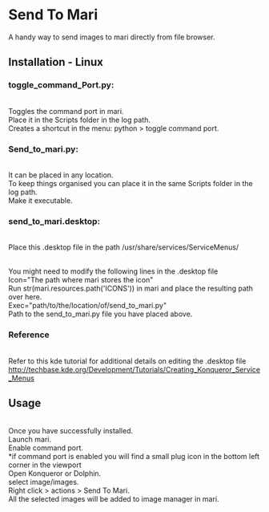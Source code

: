# Send To Mari #
A handy way to send images to mari directly from file browser.

## Installation - Linux ##

### toggle_command_Port.py: ###
<br>Toggles the command port in mari.
<br>Place it in the Scripts folder in the log path.
<br>Creates a shortcut in the menu: python > toggle command port.

### Send_to_mari.py: ###
<br>It can be placed in any location.
<br>To keep things organised you can place it in the same Scripts folder in the log path.
<br>Make it executable.

### send_to_mari.desktop: ###
<br>Place this .desktop file in the path /usr/share/services/ServiceMenus/

<br>You might need to modify the following lines in the .desktop file
<br>Icon="The path where mari stores the icon"
<br>Run str(mari.resources.path('ICONS')) in mari and place the resulting path over here.
<br>Exec="path/to/the/location/of/send_to_mari.py"
<br>Path to the send_to_mari.py file you have placed above.

### Reference ###
<br>Refer to this kde tutorial for additional details on editing the .desktop file
<br>http://techbase.kde.org/Development/Tutorials/Creating_Konqueror_Service_Menus

## Usage ##
<br>Once you have successfully installed.
<br>Launch mari.
<br>Enable command port.
<br>*if command port is enabled you will find a small plug icon in the bottom left corner in the viewport
<br>Open Konqueror or Dolphin.
<br>select image/images.
<br>Right click > actions > Send To Mari.
<br>All the selected images will be added to image manager in mari.
